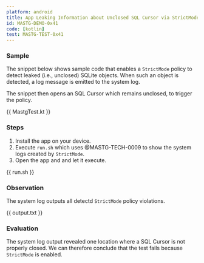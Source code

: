 ```yaml
---
platform: android
title: App Leaking Information about Unclosed SQL Cursor via StrictMode
id: MASTG-DEMO-0x41
code: [kotlin]
test: MASTG-TEST-0x41
---
```


### Sample

The snippet below shows sample code that enables a `StrictMode` policy to detect leaked (i.e., unclosed) SQLite objects. When such an object is detected, a log message is emitted to the system log.

The snippet then opens an SQL Cursor which remains unclosed, to trigger the policy.

{{ MastgTest.kt }}

### Steps

1. Install the app on your device.
2. Execute `run.sh` which uses @MASTG-TECH-0009 to show the system logs created by `StrictMode`.
3. Open the app and and let it execute.

{{ run.sh }}

### Observation

The system log outputs all detectd `StrictMode` policy violations.

{{ output.txt }}

### Evaluation

The system log output revealed one location where a SQL Cursor is not properly closed. We can therefore conclude that the test fails because `StrictMode` is enabled.